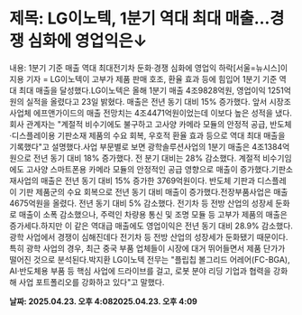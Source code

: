 # **제목: LG이노텍, 1분기 역대 최대 매출…경쟁 심화에 영업익은↓**

  내용: 1분기 기준 매출 역대 최대전기차 둔화·경쟁 심화에 영업익 하락[서울=뉴시스]이지용 기자 = LG이노텍이 고부가 제품 판매 호조, 환율 효과 등에 힘입어 1분기 기준 역대 최대 매출을 달성했다.LG이노텍은 올해 1분기 매출 4조9828억원, 영업이익 1251억원의 실적을 올렸다고 23일 밝혔다. 매출은 전년 동기 대비 15% 증가했다. 앞서 시장조사업체 에프앤가이드의 매출 전망치는 4조4471억원이었는데 이보다 높은 성적을 냈다.회사 관계자는 "계절적 비수기에도 불구하고 고사양 카메라 모듈의 안정적 공급, 반도체·디스플레이용 기판소재 제품의 수요 회복, 우호적 환율 효과 등으로 역대 최대 매출을 기록했다"고 설명했다.사업 부문별로 보면 광학솔루션사업의 1분기 매출은 4조1384억원으로 전년 동기 대비 18% 증가했다. 전 분기 대비는 28% 감소했다. 계절적 비수기임에도 고사양 스마트폰용 카메라 모듈의 안정적인 공급 영향으로 매출이 증가했다.기판소재사업의 매출은 전년 동기 대비 15% 증가한 3769억원이다. 반도체 기판과 디스플레이 기판 제품군의 수요 회복으로 전년 동기 대비 매출이 증가했다.전장부품사업은 매출 4675억원을 올렸다. 전년 동기 대비 5% 감소했다. 전기차 등 전방 산업의 성장세 둔화로 매출이 소폭 감소했으나, 주력인 차량용 통신 및 조명 모듈 등 고부가 제품의 매출은 증가세다.하지만 이 같은 역대급 매출에도 영업이익은 전년 동기 대비 28.9% 감소했다. 광학 사업에서 경쟁이 심해진데다 전기차 등 전방 산업의 성장세가 둔화됐기 때문이다. 특히 광학 사업의 경우, 최근 중국 부품 업체들이 시장에 대거 뛰어들면서 제품 단가가 떨어진 것으로 분석된다.박지환 LG이노텍 전무는 "플립칩 볼그리드 어레어(FC-BGA), AI·반도체용 부품 등 핵심 사업에 드라이브를 걸고, 로봇 분야 리딩 기업과 협력을 강화해 사업 포트폴리오를 강화하고 있다"고 말했다.

  **날짜: 2025.04.23. 오후 4:082025.04.23. 오후 4:09**